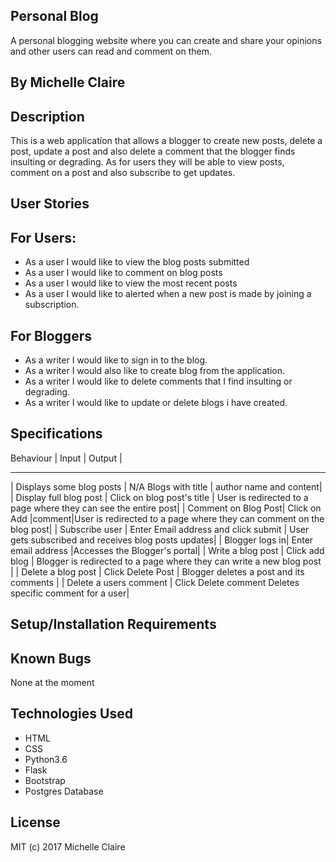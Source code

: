 Personal Blog
----
A personal blogging website where you can create and share your opinions and other users can read and comment on them.

By Michelle Claire
----

Description
----
This is a web application that allows a blogger to create new posts, delete a post, update a post and also delete a comment that the blogger finds insulting or degrading. As for users they will be able to view posts, comment on a post and also subscribe to get updates.

User Stories
----
For Users:
---
* As a user I would like to view the blog posts submitted
* As a user I would like to comment on blog posts
* As a user I would like to view the most recent posts
* As a user I would like to alerted when a new post is made by joining a subscription.

For Bloggers
---
* As a writer I would like to sign in to the blog.
* As a writer I would also like to create blog from the application.
* As a writer I would like to delete comments that I find insulting or degrading.
* As a writer I would like to update or delete blogs i have created.


Specifications
-----
Behaviour |	Input |	Output |
----       -----     -----
| Displays some blog posts |	N/A	Blogs with title | author name and content|
| Display full blog post |	Click on blog post's title |	User is redirected to a page where they can see the entire post|
| Comment on Blog Post|	Click on Add |comment|User is redirected to a page where they can comment on the blog post|
| Subscribe user |	Enter Email address and click submit |	User gets subscribed and receives blog posts updates|
| Blogger logs in|	Enter email address	|Accesses the Blogger's portal|
| Write a blog post |	Click add blog |	Blogger is redirected to a page where they can write a new blog post |
| Delete a blog post |	Click Delete Post |	Blogger deletes a post and its comments |
| Delete a users comment |	Click Delete comment	Deletes specific comment for a user|


Setup/Installation Requirements
----


Known Bugs
---
None at the moment

Technologies Used
----
* HTML
* CSS
* Python3.6
* Flask
* Bootstrap
* Postgres Database


License
----
MIT (c) 2017 Michelle Claire